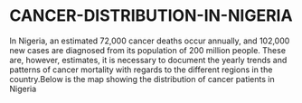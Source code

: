 # CANCER-DISTRIBUTION-IN-NIGERIA
In Nigeria, an estimated 72,000 cancer deaths occur annually, and 102,000 new cases are diagnosed from its population of 200 million people. These are, however, estimates, it is necessary to document the yearly trends and patterns of cancer mortality with regards to the different regions in the country.Below is the map showing the distribution of cancer patients in Nigeria
